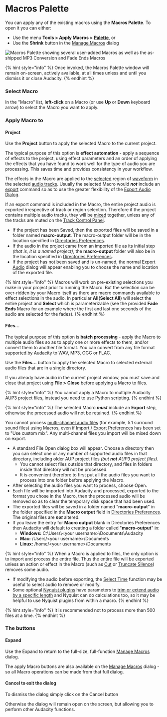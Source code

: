 # Macros Palette

You can apply any of the existing macros using the **Macros Palette**. To open it you can either:

* Use the menu **Tools > Apply Macros >** [**Palette**](https://manual.audacityteam.org/man/tools\_menu\_apply\_macro.html), or
* Use the **Shrink** button in the [Manage Macros](https://manual.audacityteam.org/man/manage\_macros.html) dialog

![Macros Palette showing several user-added Macros as well as the as-shipped MP3 Conversion and Fade Ends Macros](../../.gitbook/assets/macrospalette.png)

{% hint style="info" %}
Once invoked, the Macros Palette window will remain on-screen, actively available, at all times unless and until you dismiss it or close Audacity.
{% endhint %}

### Select Macro

In the "Macro" list, **left-click** on a Macro (or use **Up** or **Down** keyboard arrow) to select the Macro you want to apply.

### Apply Macro to

#### Project

Use the **Project** button to apply the selected Macro to the current project.

The typical purpose of this option is **effect automation** - apply a sequence of effects to the project, using effect parameters and an order of applying the effects that you have found to work well for the type of audio you are processing. This saves time and provides consistency in your workflow.

The effects in the Macro are applied to the [selected](https://manual.audacityteam.org/man/audacity\_selection.html) region of [waveform](https://manual.audacityteam.org/man/audacity\_waveform.html) in the selected [audio tracks](https://manual.audacityteam.org/man/audio\_tracks.html). Usually the selected Macro would _**not**_ include an [export](https://manual.audacityteam.org/man/exporting\_audio.html) command so as to use the greater flexibility of the [Export Audio Dialog](https://manual.audacityteam.org/man/file\_export\_dialog.html).

If an export command is included in the Macro, the entire project audio is exported irrespective of track or region selection. Therefore if the project contains multiple audio tracks, they will be [mixed](https://manual.audacityteam.org/man/mixing.html) together, unless any of the tracks are muted on the [Track Control Panel](https://manual.audacityteam.org/man/audio\_tracks.html#panel).

* If the project has been Saved, then the exported files will be saved in a folder named **macro-output**. The macro-output folder will be in the location specified in [Directories Preferences](https://manual.audacityteam.org/man/directories\_preferences.html).
* If the audio in the project came from an imported file as its initial step _(that is, it is a named project)_, the **macro-output** folder will also be in the location specified in [Directories Preferences](https://manual.audacityteam.org/man/directories\_preferences.html).
* If the project has not been saved and is un-named, the normal [Export Audio](https://manual.audacityteam.org/man/file\_export\_dialog.html) dialog will appear enabling you to choose the name and location of the exported file.

{% hint style="info" %}
Macros will work on pre-existing selections you make in your project prior to running the Macro. But the selection can be over-ridden by your Macro itself as there are macro commands available to effect selections in the audio. In particular **All(Select All)** will select the entire project and **Select** which is parameterizable (see the provided **Fade Ends** Macro for an example where the first and last one seconds of the audio are selected for the fades).
{% endhint %}

#### Files...

The typical purpose of this option is **batch processing** - apply the Macro to multiple audio files so as to apply one or more effects to them, and/or convert them to another file format. You can convert from any file format [supported by Audacity](https://manual.audacityteam.org/man/faq\_opening\_and\_saving\_files.html#foreign) to WAV, MP3, OGG or FLAC.

Use the **Files...** button to apply the selected Macro to selected external audio files that are in a single directory.

If you already have audio in the current project window, you must save and close that project using **File >** [**Close**](https://manual.audacityteam.org/man/file\_menu.html#close) before applying a Macro to files.

{% hint style="info" %}
You cannot apply a Macro to multiple Audacity AUP3 project files, instead you need to use Python scripting.
{% endhint %}

{% hint style="info" %}
The selected Macro _**must**_ include an **Export** step, otherwise the processed audio will not be retained.
{% endhint %}

You cannot process [multi-channel audio files](https://manual.audacityteam.org/man/file\_export\_dialog.html#compare) (for example, 5.1 surround sound files) using Macros, even if [Import / Export Preferences](https://manual.audacityteam.org/man/import\_export\_preferences.html#export) has been set to "Use custom mix". Any multi-channel files you import will be mixed down on export.

* A standard File Open dialog box will appear. Choose a directory then you can select one or any number of supported audio files in that directory, including older AUP project files _(but **not** AUP3 project files)_.
  * You cannot select files outside that directory, and files in folders inside that directory will not be processed.
  * It is convenient therefore to first put all the audio files you want to process into one folder before applying the Macro.
* After selecting the audio files you want to process, choose Open.
* Each file will be imported into Audacity and processed, exported to the format you chose in the Macro, then the processed audio will be removed so as to clear the temporary disk space that had been used.
* The exported files will be saved in a folder named "**macro-output**" in the folder specified in the **Macro output** field in [Directories Preferences](https://manual.audacityteam.org/man/directories\_preferences.html). The original files are _**not**_ altered.
* If you leave the entry for **Macro output** blank in Directories Preferences then Audacity will default to creating a folder called "**macro-output**" in:
  * **Windows:** C:\Users\\\<your username>\Documents\Audacity
  * **Mac:** /Users/\<your username>/Documents
  * **Linux:** /home/\<your username>/Documents

{% hint style="info" %}
When a Macro is applied to files, the only option is to import and process the entire file. Thus the entire file will be exported unless an action or effect in the Macro (such as [Cut](https://manual.audacityteam.org/man/edit\_toolbar.html#cut) or [Truncate Silence](https://manual.audacityteam.org/man/truncate\_silence.html)) removes some audio.

* If modifying the audio before exporting, the [Select Time](https://manual.audacityteam.org/man/extra\_menu\_scriptables\_i.html#select\_time) function may be useful to select audio to remove or modify.
* Some optional [Nyquist plugins](https://wiki.audacityteam.org/wiki/Nyquist\_Plug-ins) have parameters to [trim or extend audio by a specific length](https://wiki.audacityteam.org/wiki/Download\_Nyquist\_Plug-ins#time) and Nyquist can do calculations too, so it may be helpful to use Nyquist plugins from within a macro.
{% endhint %}

{% hint style="info" %}
It is recommended not to process more than 500 files at a time.
{% endhint %}

### The buttons

#### Expand

Use the Expand to return to the full-size, full-function [Manage Macros](manage-macros.md) dialog.

The apply Macro buttons are also available on the [Manage Macros](manage-macros.md) dialog - so all Macro operations can be made from that full dialog.

#### Cancel to exit the dialog

To dismiss the dialog simply click on the Cancel button

Otherwise the dialog will remain open on the screen, but allowing you to perform other Audacity functions.
